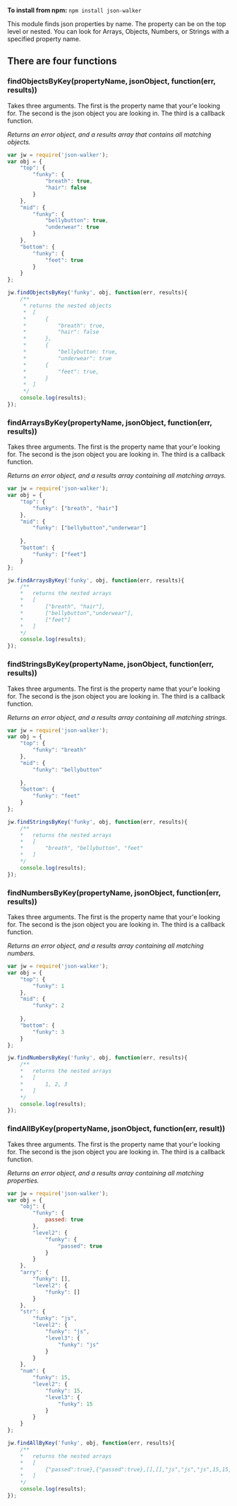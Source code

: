 **To install from npm:**
```npm install json-walker```

This module finds json properties by name.  The property can be on the top
level or nested.  You can look for Arrays, Objects, Numbers, or Strings with
a specified property name.

There are four functions
------------------------

### findObjectsByKey(propertyName, jsonObject, function(err, results))

Takes three arguments. The first is the property name that your'e looking 
for.  The second is the json object you are looking in. The third is a callback
function.

_Returns an error object, and a results array that contains all matching objects._

```javascript
var jw = require('json-walker');
var obj = {
    "top": {
        "funky": {
            "breath": true,
            "hair": false
        }
    },
    "mid": {
        "funky": {
            "bellybutton": true,
            "underwear": true
        }
    },
    "bottom": {
        "funky": {
            "feet": true
        }
    }
};

jw.findObjectsByKey('funky', obj, function(err, results){
    /**
     * returns the nested objects
     *  [
     *      { 
     *          "breath": true,
     *          "hair": false
     *      },
     *      {
     *          "bellybutton: true,
     *          "underwear": true
     *      {
     *          "feet": true,
     *      }
     *  ]
     */
    console.log(results);
});
```

### findArraysByKey(propertyName, jsonObject, function(err, results))

Takes three arguments. The first is the property name that your'e looking 
for.  The second is the json object you are looking in. The third is a callback
function.

_Returns an error object, and a results array containing all matching arrays._

```javascript
var jw = require('json-walker');
var obj = {
    "top": {
        "funky": ["breath", "hair"]
    },
    "mid": {
        "funky": ["bellybutton","underwear"]
        
    },
    "bottom": {
        "funky": ["feet"]
    }
};

jw.findArraysByKey('funky', obj, function(err, results){
    /**
    *   returns the nested arrays
    *   [
    *       ["breath", "hair"],
    *       ["bellybutton","underwear"],
    *       ["feet"]
    *   ]
    */
    console.log(results);
});
```

### findStringsByKey(propertyName, jsonObject, function(err, results))

Takes three arguments. The first is the property name that your'e looking 
for.  The second is the json object you are looking in. The third is a callback
function.

_Returns an error object, and a results array containing all matching strings._

```javascript
var jw = require('json-walker');
var obj = {
    "top": {
        "funky": "breath"
    },
    "mid": {
        "funky": "bellybutton"
        
    },
    "bottom": {
        "funky": "feet"
    }
};

jw.findStringsByKey('funky', obj, function(err, results){
    /**
    *   returns the nested arrays
    *   [
    *       "breath", "bellybutton", "feet"
    *   ]
    */
    console.log(results);
});
```
    
### findNumbersByKey(propertyName, jsonObject, function(err, results))

Takes three arguments. The first is the property name that your'e looking 
for.  The second is the json object you are looking in. The third is a callback
function.

_Returns an error object, and a results array containing all matching numbers._

```javascript
var jw = require('json-walker');
var obj = {
    "top": {
        "funky": 1
    },
    "mid": {
        "funky": 2
        
    },
    "bottom": {
        "funky": 3
    }
};

jw.findNumbersByKey('funky', obj, function(err, results){
    /**
    *   returns the nested arrays
    *   [
    *       1, 2, 3
    *   ]
    */
    console.log(results);
});
```

### findAllByKey(propertyName, jsonObject, function(err, result))

Takes three arguments. The first is the property name that your'e looking 
for.  The second is the json object you are looking in. The third is a callback
function.

_Returns an error object, and a results array containing all matching properties._

```javascript
var jw = require('json-walker');
var obj = {
    "obj": {
        "funky": {
            passed: true
        },
        "level2": {
            "funky": {
                "passed": true
            }
        }
    },
    "arry": {
        "funky": [],
        "level2": {
            "funky": []
        }
    },
    "str": {
        "funky": "js",
        "level2": {
            "funky": "js",
            "level3": {
                "funky": "js"
            }
        }
    },
    "num": {
        "funky": 15,
        "level2": {
            "funky": 15,
            "level3": {
                "funky": 15
            }
        }
    }
};

jw.findAllByKey('funky', obj, function(err, results){
    /**
    *   returns the nested arrays
    *   [
    *       {"passed":true},{"passed":true},[],[],"js","js","js",15,15,15
    *   ]
    */
    console.log(results);
});
```